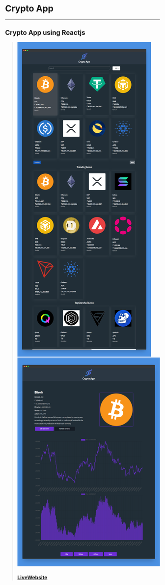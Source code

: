 # Crypto App
---
Crypto App using Reactjs
---
> ![Website](public/images/screenshotapp.png)
> ![Website](public/images/screenshotapp2.png)
> ### [LiveWebsite](https://react-crypto-trackerapp.netlify.app/)
